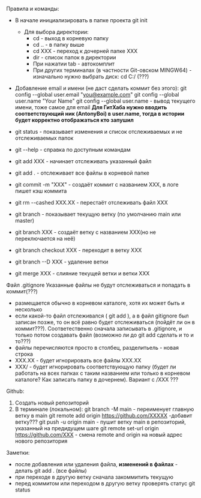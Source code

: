 Правила и команды:
* В начале инициализировать в папке проекта git init
    * Для выбора директории: 
        * cd - выход в корневую папку
        * cd .. - в папку выше
        * cd XXX - переход к дочерней папке ХХХ
        * dir - список папок в директории
        * При нажатии tab - автокомплит
        * При других терминалах (в частности Git-овском MINGW64) - изначально нужно выбрать диск: cd C:/ (???)

* Добавление email и имени (не даст сделать коммит без этого):
  git config --global user.email "you@example.com"
  git config --global user.name "Your Name"
  git config --global user.name - вывод текущего имени, тоже самое для email 
  **Для ГитХаба нужно вводить соответствующий ник (AntonyBoi) в user.name, тогда в истории будет корректно отображаться кто запушил**



* git status - показывает изменения и список отслеживаемых и не отслеживаемых папок

* git --help - справка по доступным командам

* git add XXX - начинает отслеживать указанный файл
* git add . - отслеживает все файлы в корневой папке
* git commit -m "XXX" - создаёт коммит с названием ХХХ, в логе пишет кэш коммита
* git rm --cashed XXX.XX - перестаёт отслеживать файл ХХХ


* git branch -  показывает текущую ветку (по умолчанию main или master)
* git branch XXX - создаёт ветку с названием ХХХ(но не переключается на неё)
* git branch checkout XXX - переходит в ветку ХХХ
* git branch --D XXX - удаление ветки
* git merge XXX - слияние текущей ветки и ветки ХХХ

Файл .gitignore 
Указанные файлы не будут отслеживаться и попадать в коммит(???)
* размещается обычно в корневом каталоге, хотя их может быть и несколько
* если какой-то файл отслеживался ( git add ), а в файл gitignore был записан позже, то он всё равно будет отслеживаться (пойдёт ли он в коммит???). Соответественно сначала записывать в .gitignore, и только потом создавать файл (возможно ли до git add сделать и то и то???)
* файлы перечисляются просто в столбец, разделитьель - новая строка
* ХХХ.XX - будет игнорировать все файлы ХХХ.ХХ
* ХХХ/ - будет игнорировать соответствующую папку (будет ли работать на всех папках с таким названием или только в корневом каталоге? Как записать папку в дочернем). Вариант с /XXX  ???

Github:
1. Создать новый репозиторий
2. В терминале (локальном):
    git branch -M main - переименует главную ветку в main
    git remote add origin https://github.com/XXXXX -добавит ветку???
    git push -u origin main - пушит ветку main в репозиторий, указанный на предидущем шаге
    git remote set-url origin https://github.com/XXX - смена remote and origin на новый адрес нового репозитория


Заметки: 
* после добавления или удаления файла, **изменений в файлах** - делать git add .  (все файлы)
* при переходе в другую ветку сначала закоммитить текущую
* перед коммитом или переходом в другую ветку проверять статус git status



